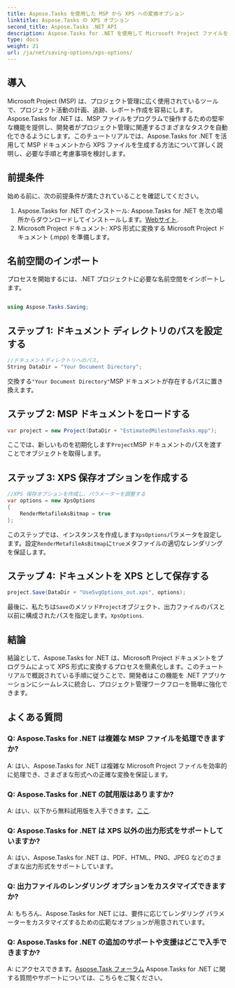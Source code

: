 ```yaml
---
title: Aspose.Tasks を使用した MSP から XPS への変換オプション
linktitle: Aspose.Tasks の XPS オプション
second_title: Aspose.Tasks .NET API
description: Aspose.Tasks for .NET を使用して Microsoft Project ファイルを XPS 形式に変換する方法を学習します。簡単な統合、堅牢な機能。
type: docs
weight: 21
url: /ja/net/saving-options/xps-options/
---
```

## 導入
Microsoft Project (MSP) は、プロジェクト管理に広く使用されているツールで、プロジェクト活動の計画、追跡、レポート作成を容易にします。 Aspose.Tasks for .NET は、MSP ファイルをプログラムで操作するための堅牢な機能を提供し、開発者がプロジェクト管理に関連するさまざまなタスクを自動化できるようにします。このチュートリアルでは、Aspose.Tasks for .NET を活用して MSP ドキュメントから XPS ファイルを生成する方法について詳しく説明し、必要な手順と考慮事項を検討します。
## 前提条件
始める前に、次の前提条件が満たされていることを確認してください。
1.  Aspose.Tasks for .NET のインストール: Aspose.Tasks for .NET を次の場所からダウンロードしてインストールします。[Webサイト](https://releases.aspose.com/tasks/net/).
2. Microsoft Project ドキュメント: XPS 形式に変換する Microsoft Project ドキュメント (.mpp) を準備します。

## 名前空間のインポート
プロセスを開始するには、.NET プロジェクトに必要な名前空間をインポートします。
```csharp

using Aspose.Tasks.Saving;
```

## ステップ 1: ドキュメント ディレクトリのパスを設定する
```csharp
//ドキュメントディレクトリへのパス。
String DataDir = "Your Document Directory";
```
交換する`"Your Document Directory"`MSP ドキュメントが存在するパスに置き換えます。
## ステップ 2: MSP ドキュメントをロードする
```csharp
var project = new Project(DataDir + "EstimatedMilestoneTasks.mpp");
```
ここでは、新しいものを初期化します`Project`MSP ドキュメントのパスを渡すことでオブジェクトを取得します。
## ステップ 3: XPS 保存オプションを作成する
```csharp
//XPS 保存オプションを作成し、パラメーターを調整する
var options = new XpsOptions
{
    RenderMetafileAsBitmap = true
};
```
このステップでは、インスタンスを作成します`XpsOptions`パラメータを設定します。設定`RenderMetafileAsBitmap`に`true`メタファイルの適切なレンダリングを保証します。
## ステップ 4: ドキュメントを XPS として保存する
```csharp
project.Save(DataDir + "UseSvgOptions_out.xps", options);
```
最後に、私たちは`Save`のメソッド`Project`オブジェクト、出力ファイルのパスと以前に構成されたパスを指定します。`XpsOptions`.

## 結論
結論として、Aspose.Tasks for .NET は、Microsoft Project ドキュメントをプログラムによって XPS 形式に変換するプロセスを簡素化します。このチュートリアルで概説されている手順に従うことで、開発者はこの機能を .NET アプリケーションにシームレスに統合し、プロジェクト管理ワークフローを簡単に強化できます。
## よくある質問
### Q: Aspose.Tasks for .NET は複雑な MSP ファイルを処理できますか?
A: はい、Aspose.Tasks for .NET は複雑な Microsoft Project ファイルを効率的に処理でき、さまざまな形式への正確な変換を保証します。
### Q: Aspose.Tasks for .NET の試用版はありますか?
 A: はい、以下から無料試用版を入手できます。[ここ](https://releases.aspose.com/).
### Q: Aspose.Tasks for .NET は XPS 以外の出力形式をサポートしていますか?
A: はい、Aspose.Tasks for .NET は、PDF、HTML、PNG、JPEG などのさまざまな出力形式をサポートしています。
### Q: 出力ファイルのレンダリング オプションをカスタマイズできますか?
A: もちろん、Aspose.Tasks for .NET には、要件に応じてレンダリング パラメーターをカスタマイズするための広範なオプションが用意されています。
### Q: Aspose.Tasks for .NET の追加のサポートや支援はどこで入手できますか?
 A: にアクセスできます。[Aspose.Task フォーラム](https://forum.aspose.com/c/tasks/15) Aspose.Tasks for .NET に関する質問やサポートについては、こちらをご覧ください。